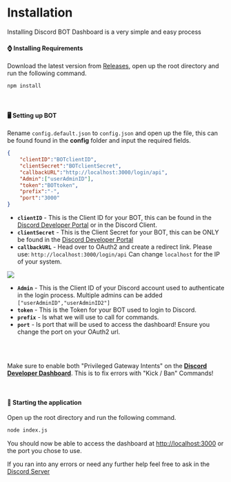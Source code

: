 # Installation
Installing Discord BOT Dashboard is a very simple and easy process

#### ⌚ Installing Requirements
Download the latest version from [Releases](https://github.com/LachlanDev/Discord-BOT-Dashboard-V2/releases), open up the root directory and run the following command.
```bash
npm install
```
</br>

#### 🖥️ Setting up BOT
Rename ``config.default.json`` to ``config.json`` and open up the file, this can be found found in the **config** folder and input the required fields.
```json
{
    "clientID":"BOTclientID",
    "clientSecret":"BOTclientSecret",
    "callbackURL":"http://localhost:3000/login/api",
    "Admin":["userAdminID"],
    "token":"BOTtoken",
    "prefix":"-",
    "port":"3000"
}
```

* **``clientID``** - This is the Client ID for your BOT, this can be found in the [Discord Developer Portal](https://discord.com/developers) or in the Discord Client.
* **``clientSecret``** - This is the Client Secret for your BOT, this can be ONLY be found in the [Discord Developer Portal](https://discord.com/developers)
* **``callbackURL``** - Head over to OAuth2 and create a redirect link. Please use: ``http://localhost:3000/login/api`` Can change ``localhost`` for the IP of your system.

<img src="/assets/images/example_dbp.jpeg">

* **``Admin``** - This is the Client ID of your Discord account used to authenticate in the login process. Multiple admins can be added ``["userAdminID","userAdminID2"]`` 
* **``token``** - This is the Token for your BOT used to login to Discord.
* **``prefix``** - Is what we will use to call for commands.
* **``port``** - Is port that will be used to access the dashboard! Ensure you change the port on your OAuth2 url.
</br>
</br>

Make sure to enable both "Privileged Gateway Intents" on the [**Discord Developer Dashboard**](https://discord.com/developers). This is to fix errors  with "Kick / Ban" Commands!

</br>

#### 📡 Starting the application 
Open up the root directory and run the following command.
```bash
node index.js
```
You should now be able to access the dashboard at <a href="http://localhost:3000">http://localhost:3000</a> or the port you chose to use.
</br>

If you ran into any errors or need any further help feel free to ask in the [Discord Server](https://discord.com/invite/w7B5nKB)
